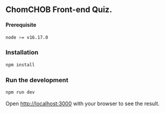 ## ChomCHOB Front-end Quiz.

#### Prerequisite

```bash
node >= v16.17.0
```

### Installation

```bash
npm install
```

### Run the development

```bash
npm run dev
```

Open [http://localhost:3000](http://localhost:3000) with your browser to see the result.
